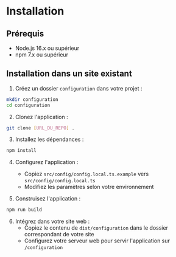 # Installation

## Prérequis

- Node.js 16.x ou supérieur
- npm 7.x ou supérieur

## Installation dans un site existant

1. Créez un dossier `configuration` dans votre projet :
```bash
mkdir configuration
cd configuration
```

2. Clonez l'application :
```bash
git clone [URL_DU_REPO] .
```

3. Installez les dépendances :
```bash
npm install
```

4. Configurez l'application :
   - Copiez `src/config/config.local.ts.example` vers `src/config/config.local.ts`
   - Modifiez les paramètres selon votre environnement

5. Construisez l'application :
```bash
npm run build
```

6. Intégrez dans votre site web :
   - Copiez le contenu de `dist/configuration` dans le dossier correspondant de votre site
   - Configurez votre serveur web pour servir l'application sur `/configuration`